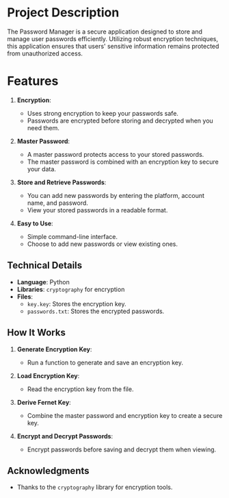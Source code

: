 # Project Description
The Password Manager is a secure application designed to store and manage user passwords efficiently. Utilizing robust encryption techniques, this application ensures that users' sensitive information remains protected from unauthorized access. 
# Features
1. **Encryption**:
    - Uses strong encryption to keep your passwords safe.
    - Passwords are encrypted before storing and decrypted when you need them.

2. **Master Password**:
    - A master password protects access to your stored passwords.
    - The master password is combined with an encryption key to secure your data.

3. **Store and Retrieve Passwords**:
    - You can add new passwords by entering the platform, account name, and password.
    - View your stored passwords in a readable format.

4. **Easy to Use**:
    - Simple command-line interface.
    - Choose to add new passwords or view existing ones.


## Technical Details

- **Language**: Python
- **Libraries**: `cryptography` for encryption
- **Files**:
  - `key.key`: Stores the encryption key.
  - `passwords.txt`: Stores the encrypted passwords.

## How It Works

1. **Generate Encryption Key**:
    - Run a function to generate and save an encryption key.

2. **Load Encryption Key**:
    - Read the encryption key from the file.

3. **Derive Fernet Key**:
    - Combine the master password and encryption key to create a secure key.

4. **Encrypt and Decrypt Passwords**:
    - Encrypt passwords before saving and decrypt them when viewing.

## Acknowledgments

- Thanks to the `cryptography` library for encryption tools.
